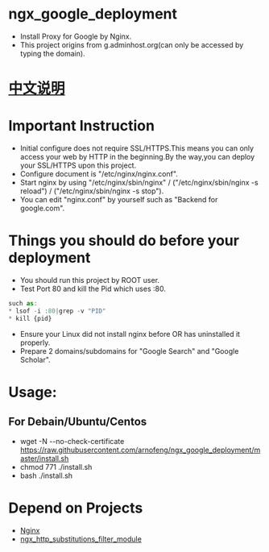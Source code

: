 # ngx_google_deployment
* Install Proxy for Google by Nginx.
* This project origins from g.adminhost.org(can only be accessed by typing the domain).

# [中文说明](http://www.blogfeng.com/ngx_google_deployment.html)

# Important Instruction
* Initial configure does not require SSL/HTTPS.This means you can only access your web by HTTP in the beginning.By the way,you can deploy your SSL/HTTPS upon this project.
* Configure document is "/etc/nginx/nginx.conf".
* Start nginx by using "/etc/nginx/sbin/nginx" / ("/etc/nginx/sbin/nginx -s reload") / ("/etc/nginx/sbin/nginx -s stop").
* You can edit "nginx.conf" by yourself such as "Backend for google.com".

# Things you should do before your deployment
* You should run this project by ROOT user.
* Test Port 80 and kill the Pid which uses :80.
```javascript
such as:
* lsof -i :80|grep -v "PID"
* kill {pid}
```
* Ensure your Linux did not install nginx before OR has uninstalled it properly.
* Prepare 2 domains/subdomains for "Google Search" and "Google Scholar".


# Usage:

## For Debain/Ubuntu/Centos
* wget -N --no-check-certificate https://raw.githubusercontent.com/arnofeng/ngx_google_deployment/master/install.sh
* chmod 771 ./install.sh
* bash ./install.sh

# Depend on Projects
* [Nginx](http://nginx.org/)
* [ngx_http_substitutions_filter_module](https://github.com/yaoweibin/ngx_http_substitutions_filter_module)





